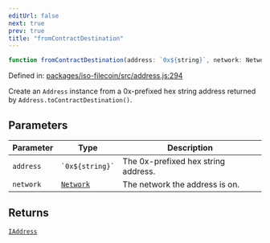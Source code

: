```yaml
---
editUrl: false
next: true
prev: true
title: "fromContractDestination"
---
```


```ts
function fromContractDestination(address: `0x${string}`, network: Network): IAddress
```

Defined in: [packages/iso-filecoin/src/address.js:294](https://github.com/hugomrdias/filecoin/blob/main/packages/iso-filecoin/src/address.js#L294)

Create an `Address` instance from a 0x-prefixed hex string address returned by `Address.toContractDestination()`.

## Parameters

| Parameter | Type | Description |
| ------ | ------ | ------ |
| `address` | `` `0x${string}` `` | The 0x-prefixed hex string address. |
| `network` | [`Network`](/api/iso-filecoin/types/type-aliases/network/) | The network the address is on. |

## Returns

[`IAddress`](/api/iso-filecoin/address/interfaces/iaddress/)
